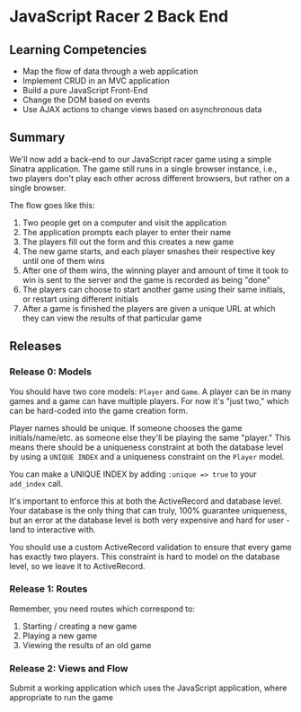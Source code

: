 # JavaScript Racer 2 Back End

## Learning Competencies
- Map the flow of data through a web application
- Implement CRUD in an MVC application
- Build a pure JavaScript Front-End
- Change the DOM based on events
- Use AJAX actions to change views based on asynchronous data

## Summary
We'll now add a back-end to our JavaScript racer game using a simple Sinatra application. The game still runs in a single browser instance, i.e., two players don't play each other across different browsers, but rather on a single browser.

The flow goes like this:
1. Two people get on a computer and visit the application
2. The application prompts each player to enter their name
3. The players fill out the form and this creates a new game
4. The new game starts, and each player smashes their respective key until one of them wins
5. After one of them wins, the winning player and amount of time it took to win is sent to the server and the game is recorded as being "done"
6. The players can choose to start another game using their same initials, or restart using different initials
7. After a game is finished the players are given a unique URL at which they can view the results of that particular game

## Releases
### Release 0: Models
You should have two core models: `Player` and `Game`. A player can be in many games and a game can have multiple players. For now it's "just two," which can be hard-coded into the game creation form.

Player names should be unique. If someone chooses the game initials/name/etc. as someone else they'll be playing the same "player." This means there should be a uniqueness constraint at both the database level by using a `UNIQUE INDEX`
and a uniqueness constraint on the `Player` model.

You can make a UNIQUE INDEX by adding `:unique => true` to your `add_index` call.

It's important to enforce this at both the ActiveRecord and database level. Your database is the only thing that can truly, 100% guarantee uniqueness, but an error at the database level is both very expensive and hard for user - land to interactive with.

You should use a custom ActiveRecord validation to ensure that every game has exactly two players. This constraint is hard to model on the database level, so we leave it to ActiveRecord.

### Release 1: Routes
Remember, you need routes which correspond to:
1. Starting / creating a new game
2. Playing a new game
3. Viewing the results of an old game

### Release 2: Views and Flow
Submit a working application which uses the JavaScript application, where appropriate to run the game
